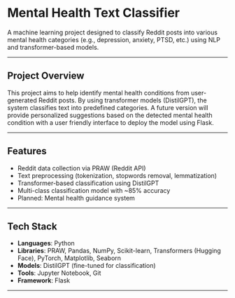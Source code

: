 # Mental Health Text Classifier

A machine learning project designed to classify Reddit posts into various mental health categories (e.g., depression, anxiety, PTSD, etc.) using NLP and transformer-based models.

---

##  Project Overview

This project aims to help identify mental health conditions from user-generated Reddit posts. By using transformer models (DistilGPT), the system classifies text into predefined categories. A future version will provide personalized suggestions based on the detected mental health condition with a user friendly interface to deploy the model using Flask.

---

##  Features

- Reddit data collection via PRAW (Reddit API)
- Text preprocessing (tokenization, stopwords removal, lemmatization)
- Transformer-based classification using DistilGPT
- Multi-class classification model with ~85% accuracy
- Planned: Mental health guidance system

---

##  Tech Stack

- **Languages**: Python  
- **Libraries**: PRAW, Pandas, NumPy, Scikit-learn, Transformers (Hugging Face), PyTorch, Matplotlib, Seaborn  
- **Models**: DistilGPT (fine-tuned for classification)  
- **Tools**: Jupyter Notebook, Git
- **Framework**: Flask

---

